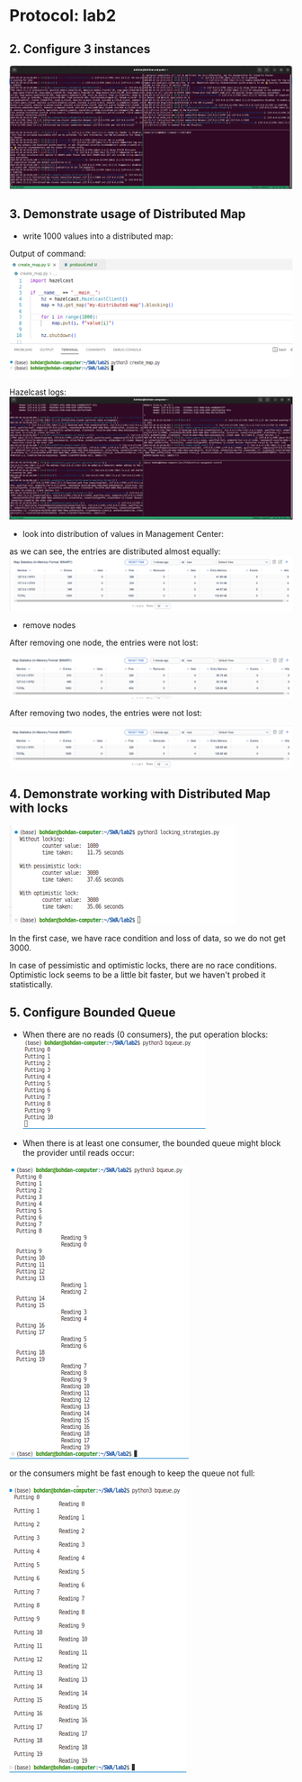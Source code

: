 # Protocol: lab2


## 2. Configure 3 instances

![](./img/3inst.png)

## 3. Demonstrate usage of Distributed Map

- write 1000 values into a distributed map:

Output of command:
![](./img/1000vals.png)

Hazelcast logs:
![](./img/1000vals_logs.png)

- look into distribution of values in Management Center:

as we can see, the entries are distributed almost equally:
![](./img/val_distr.png)

- remove nodes

After removing one node, the entries were not lost:

![](./img/val_distr_del.png)

After removing two nodes, the entries were not lost:

![](./img/val_distr_del2.png)

## 4. Demonstrate working with Distributed Map with locks

![](./img/part4/res.png)

In the first case, we have race condition and loss of data, so we do not get 3000.

In case of pessimistic and optimistic locks, there are no race conditions. Optimistic lock seems to be a little bit faster, but we haven't probed it statistically.


## 5. Configure Bounded Queue

- When there are no reads (0 consumers), the put operation blocks:
![](./img/part5/hang.png)

- When there is at least one consumer, the bounded queue might block the provider until reads occur:

![](./img/part5/full.png)

or the consumers might be fast enough to keep the queue not full:

![](./img/part5/notfull.png)
